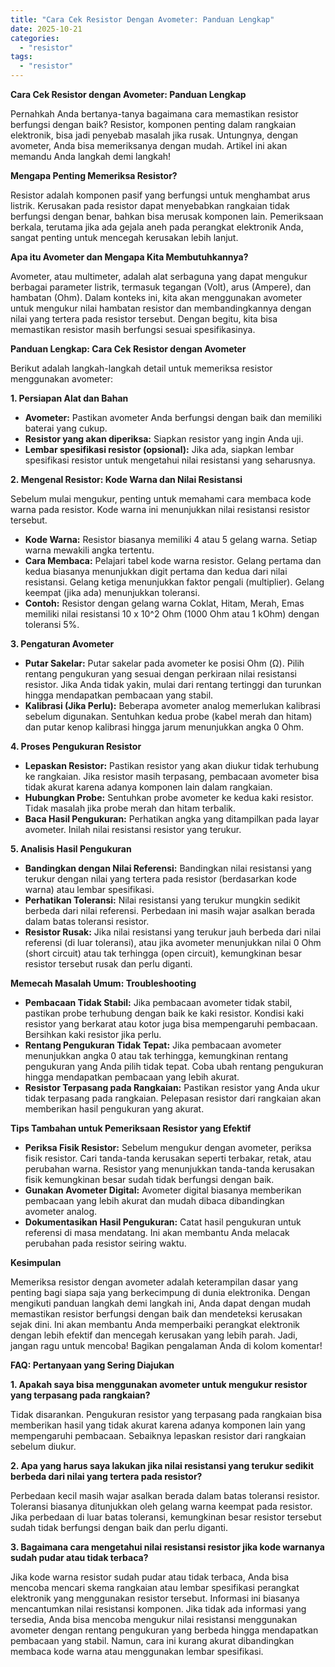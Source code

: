 ```yaml
---
title: "Cara Cek Resistor Dengan Avometer: Panduan Lengkap"
date: 2025-10-21
categories: 
  - "resistor"
tags: 
  - "resistor"
---
```


**Cara Cek Resistor dengan Avometer: Panduan Lengkap**

Pernahkah Anda bertanya-tanya bagaimana cara memastikan resistor berfungsi dengan baik? Resistor, komponen penting dalam rangkaian elektronik, bisa jadi penyebab masalah jika rusak. Untungnya, dengan avometer, Anda bisa memeriksanya dengan mudah. Artikel ini akan memandu Anda langkah demi langkah!

**Mengapa Penting Memeriksa Resistor?**

Resistor adalah komponen pasif yang berfungsi untuk menghambat arus listrik. Kerusakan pada resistor dapat menyebabkan rangkaian tidak berfungsi dengan benar, bahkan bisa merusak komponen lain. Pemeriksaan berkala, terutama jika ada gejala aneh pada perangkat elektronik Anda, sangat penting untuk mencegah kerusakan lebih lanjut.

**Apa itu Avometer dan Mengapa Kita Membutuhkannya?**

Avometer, atau multimeter, adalah alat serbaguna yang dapat mengukur berbagai parameter listrik, termasuk tegangan (Volt), arus (Ampere), dan hambatan (Ohm). Dalam konteks ini, kita akan menggunakan avometer untuk mengukur nilai hambatan resistor dan membandingkannya dengan nilai yang tertera pada resistor tersebut. Dengan begitu, kita bisa memastikan resistor masih berfungsi sesuai spesifikasinya.

**Panduan Lengkap: Cara Cek Resistor dengan Avometer**

Berikut adalah langkah-langkah detail untuk memeriksa resistor menggunakan avometer:

**1\. Persiapan Alat dan Bahan**

- **Avometer:** Pastikan avometer Anda berfungsi dengan baik dan memiliki baterai yang cukup.
- **Resistor yang akan diperiksa:** Siapkan resistor yang ingin Anda uji.
- **Lembar spesifikasi resistor (opsional):** Jika ada, siapkan lembar spesifikasi resistor untuk mengetahui nilai resistansi yang seharusnya.

**2\. Mengenal Resistor: Kode Warna dan Nilai Resistansi**

Sebelum mulai mengukur, penting untuk memahami cara membaca kode warna pada resistor. Kode warna ini menunjukkan nilai resistansi resistor tersebut.

- **Kode Warna:** Resistor biasanya memiliki 4 atau 5 gelang warna. Setiap warna mewakili angka tertentu.
- **Cara Membaca:** Pelajari tabel kode warna resistor. Gelang pertama dan kedua biasanya menunjukkan digit pertama dan kedua dari nilai resistansi. Gelang ketiga menunjukkan faktor pengali (multiplier). Gelang keempat (jika ada) menunjukkan toleransi.
- **Contoh:** Resistor dengan gelang warna Coklat, Hitam, Merah, Emas memiliki nilai resistansi 10 x 10^2 Ohm (1000 Ohm atau 1 kOhm) dengan toleransi 5%.

**3\. Pengaturan Avometer**

- **Putar Sakelar:** Putar sakelar pada avometer ke posisi Ohm (Ω). Pilih rentang pengukuran yang sesuai dengan perkiraan nilai resistansi resistor. Jika Anda tidak yakin, mulai dari rentang tertinggi dan turunkan hingga mendapatkan pembacaan yang stabil.
- **Kalibrasi (Jika Perlu):** Beberapa avometer analog memerlukan kalibrasi sebelum digunakan. Sentuhkan kedua probe (kabel merah dan hitam) dan putar kenop kalibrasi hingga jarum menunjukkan angka 0 Ohm.

**4\. Proses Pengukuran Resistor**

- **Lepaskan Resistor:** Pastikan resistor yang akan diukur tidak terhubung ke rangkaian. Jika resistor masih terpasang, pembacaan avometer bisa tidak akurat karena adanya komponen lain dalam rangkaian.
- **Hubungkan Probe:** Sentuhkan probe avometer ke kedua kaki resistor. Tidak masalah jika probe merah dan hitam terbalik.
- **Baca Hasil Pengukuran:** Perhatikan angka yang ditampilkan pada layar avometer. Inilah nilai resistansi resistor yang terukur.

**5\. Analisis Hasil Pengukuran**

- **Bandingkan dengan Nilai Referensi:** Bandingkan nilai resistansi yang terukur dengan nilai yang tertera pada resistor (berdasarkan kode warna) atau lembar spesifikasi.
- **Perhatikan Toleransi:** Nilai resistansi yang terukur mungkin sedikit berbeda dari nilai referensi. Perbedaan ini masih wajar asalkan berada dalam batas toleransi resistor.
- **Resistor Rusak:** Jika nilai resistansi yang terukur jauh berbeda dari nilai referensi (di luar toleransi), atau jika avometer menunjukkan nilai 0 Ohm (short circuit) atau tak terhingga (open circuit), kemungkinan besar resistor tersebut rusak dan perlu diganti.

**Memecah Masalah Umum: Troubleshooting**

- **Pembacaan Tidak Stabil:** Jika pembacaan avometer tidak stabil, pastikan probe terhubung dengan baik ke kaki resistor. Kondisi kaki resistor yang berkarat atau kotor juga bisa mempengaruhi pembacaan. Bersihkan kaki resistor jika perlu.
- **Rentang Pengukuran Tidak Tepat:** Jika pembacaan avometer menunjukkan angka 0 atau tak terhingga, kemungkinan rentang pengukuran yang Anda pilih tidak tepat. Coba ubah rentang pengukuran hingga mendapatkan pembacaan yang lebih akurat.
- **Resistor Terpasang pada Rangkaian:** Pastikan resistor yang Anda ukur tidak terpasang pada rangkaian. Pelepasan resistor dari rangkaian akan memberikan hasil pengukuran yang akurat.

**Tips Tambahan untuk Pemeriksaan Resistor yang Efektif**

- **Periksa Fisik Resistor:** Sebelum mengukur dengan avometer, periksa fisik resistor. Cari tanda-tanda kerusakan seperti terbakar, retak, atau perubahan warna. Resistor yang menunjukkan tanda-tanda kerusakan fisik kemungkinan besar sudah tidak berfungsi dengan baik.
- **Gunakan Avometer Digital:** Avometer digital biasanya memberikan pembacaan yang lebih akurat dan mudah dibaca dibandingkan avometer analog.
- **Dokumentasikan Hasil Pengukuran:** Catat hasil pengukuran untuk referensi di masa mendatang. Ini akan membantu Anda melacak perubahan pada resistor seiring waktu.

**Kesimpulan**

Memeriksa resistor dengan avometer adalah keterampilan dasar yang penting bagi siapa saja yang berkecimpung di dunia elektronika. Dengan mengikuti panduan langkah demi langkah ini, Anda dapat dengan mudah memastikan resistor berfungsi dengan baik dan mendeteksi kerusakan sejak dini. Ini akan membantu Anda memperbaiki perangkat elektronik dengan lebih efektif dan mencegah kerusakan yang lebih parah. Jadi, jangan ragu untuk mencoba! Bagikan pengalaman Anda di kolom komentar!

**FAQ: Pertanyaan yang Sering Diajukan**

**1\. Apakah saya bisa menggunakan avometer untuk mengukur resistor yang terpasang pada rangkaian?**

Tidak disarankan. Pengukuran resistor yang terpasang pada rangkaian bisa memberikan hasil yang tidak akurat karena adanya komponen lain yang mempengaruhi pembacaan. Sebaiknya lepaskan resistor dari rangkaian sebelum diukur.

**2\. Apa yang harus saya lakukan jika nilai resistansi yang terukur sedikit berbeda dari nilai yang tertera pada resistor?**

Perbedaan kecil masih wajar asalkan berada dalam batas toleransi resistor. Toleransi biasanya ditunjukkan oleh gelang warna keempat pada resistor. Jika perbedaan di luar batas toleransi, kemungkinan besar resistor tersebut sudah tidak berfungsi dengan baik dan perlu diganti.

**3\. Bagaimana cara mengetahui nilai resistansi resistor jika kode warnanya sudah pudar atau tidak terbaca?**

Jika kode warna resistor sudah pudar atau tidak terbaca, Anda bisa mencoba mencari skema rangkaian atau lembar spesifikasi perangkat elektronik yang menggunakan resistor tersebut. Informasi ini biasanya mencantumkan nilai resistansi komponen. Jika tidak ada informasi yang tersedia, Anda bisa mencoba mengukur nilai resistansi menggunakan avometer dengan rentang pengukuran yang berbeda hingga mendapatkan pembacaan yang stabil. Namun, cara ini kurang akurat dibandingkan membaca kode warna atau menggunakan lembar spesifikasi.
